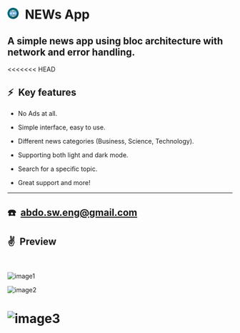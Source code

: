<!-- vertical space &nbsp; -->

# <img src=screenshots/launcher_icon.png alt="Icon" width="25"/>&ensp;NEWs App


## A simple news app using bloc architecture with network and error handling.
<<<<<<< HEAD


## ⚡&ensp;Key features

*  No Ads at all.

* Simple interface, easy to use.

* Different news categories (Business, Science, Technology).

* Supporting both light and dark mode.

* Search for a specific topic.

* Great support and more!
---

## ☎️&ensp;abdo.sw.eng@gmail.com



## ✌&ensp;Preview

&ensp;


![image1](screenshots/Slide1)


![image2](screenshots/Slide2)


![image3](screenshots/Slide2)
=======


